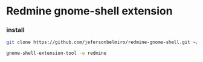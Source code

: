 Redmine gnome-shell extension
=======

### install
```bash
git clone https://github.com/jefersonbelmiro/redmine-gnome-shell.git ~/.local/share/gnome-shell/extensions/redmine
```
```bash
gnome-shell-extension-tool -e redmine
```
